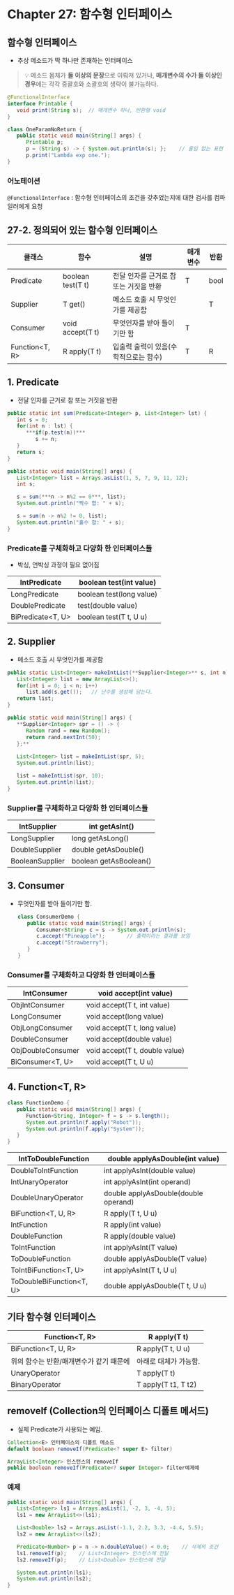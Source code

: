 # Chapter 27: 함수형 인터페이스

## 함수형 인터페이스

- 추상 메소드가 딱 하나만 존재하는 인터페이스


> 💡 메소드 몸체가 **둘 이상의 문장**으로 이뤄져 있거나, **매개변수의 수가 둘 이상인 경우**에는 각각 중괄호와 소괄호의 생략이 불가능하다.


```java
@FunctionalInterface 
interface Printable {
   void print(String s);  // 매개변수 하나, 반환형 void
}

class OneParamNoReturn {
   public static void main(String[] args) {
      Printable p;
      p = (String s) -> { System.out.println(s); };    // 줄임 없는 표현
      p.print("Lambda exp one.");
}
```

### 어노테이션

`@FunctionalInterface` : 함수형 인터페이스의 조건을 갖추었는지에 대한 검사를 컴파일러에게 요청

## 27-2. 정의되어 있는 함수형 인터페이스

| 클래스 | 함수 | 설명 | 매개변수 | 반환 |
| --- | --- | --- | --- | --- |
| Predicate<T> | boolean test(T t) | 전달 인자를 근거로 참 또는 거짓을 반환 | T | bool |
| Supplier<T> | T get() | 메소드 호출 시 무엇인가를 제공함 |  | T |
| Consumer<T> | void accept(T t) | 무엇인자를 받아 들이기만 함 | T |  |
| Function<T, R> | R apply(T t) | 입출력 출력이 있음(수학적으로는 함수) | T | R |

## 1. Predicate<T>

- 전달 인자를 근거로 참 또는 거짓을 반환

```java
public static int sum(Predicate<Integer> p, List<Integer> lst) {
   int s = 0;
   for(int n : lst) {
      ***if(p.test(n))***
         s += n;
   }
   return s;
}

public static void main(String[] args) {
   List<Integer> list = Arrays.asList(1, 5, 7, 9, 11, 12);
   int s;

   s = sum(***n -> n%2 == 0***, list);
   System.out.println("짝수 합: " + s);

   s = sum(n -> n%2 != 0, list);
   System.out.println("홀수 합: " + s);
}
```

### Predicate<T>를 구체화하고 다양화 한 인터페이스들

- 박싱, 언박싱 과정이 필요 없어짐

| IntPredicate | boolean test(int value) |
| --- | --- |
| LongPredicate | boolean test(long value) |
| DoublePredicate | test(double value) |
| BiPredicate<T, U> | boolean test(T t, U u) |

## 2. Supplier<T>

- 메소드 호출 시 무엇인가를 제공함

```java
public static List<Integer> makeIntList(**Supplier<Integer>** s, int n) {
   List<Integer> list = new ArrayList<>();
   for(int i = 0; i < n; i++)
      list.add(s.get());   // 난수를 생성해 담는다.
   return list;
}

public static void main(String[] args) {
   **Supplier<Integer> spr = () -> {
      Random rand = new Random();
      return rand.nextInt(50);
   };**
   
   List<Integer> list = makeIntList(spr, 5);
   System.out.println(list);

   list = makeIntList(spr, 10);
   System.out.println(list);
}
```

### Supplier<T>를 구체화하고 다양화 한 인터페이스들

| IntSupplier | int getAsInt() |
| --- | --- |
| LongSupplier | long getAsLong() |
| DoubleSupplier | double getAsDouble() |
| BooleanSupplier | boolean getAsBoolean() |

## 3. Consumer<T>

- 무엇인자를 받아 들이기만 함.
    
    ```java
    class ConsumerDemo {
       public static void main(String[] args) {
          Consumer<String> c = s -> System.out.println(s);
          c.accept("Pineapple");       // 출력이라는 결과를 보임
          c.accept("Strawberry");
       }
    }
    ```
    

### Consumer<T>를 구체화하고 다양화 한 인터페이스들

| IntConsumer | void accept(int value) |
| --- | --- |
| ObjIntConsumer<T> | void accept(T t, int value) |
| LongConsumer | void accept(long value) |
| ObjLongConsumer<T> | void accept(T t, long value) |
| DoubleConsumer | void accept(double value) |
| ObjDoubleConsumer<T> | void accept(T t, double value) |
| BiConsumer<T, U> | void accept(T t, U u) |

## 4. Function<T, R>

```java
class FunctionDemo {
   public static void main(String[] args) {
      Function<String, Integer> f = s -> s.length();
      System.out.println(f.apply("Robot"));
      System.out.println(f.apply("System"));
   }
}
```

| IntToDoubleFunction | double applyAsDouble(int value) |
| --- | --- |
| DoubleToIntFunction | int applyAsInt(double value) |
| IntUnaryOperator | int applyAsInt(int operand) |
| DoubleUnaryOperator | double applyAsDouble(double operand) |
| BiFunction<T, U, R> | R apply(T t, U u) |
| IntFunction<R> | R apply(int value) |
| DoubleFunction<R> | R apply(double value) |
| ToIntFunction<T> | int applyAsInt(T value) |
| ToDoubleFunction<T> | double applyAsDouble(T value) |
| ToIntBiFunction<T, U> | int applyAsInt(T t, U u) |
| ToDoubleBiFunction<T, U> | double applyAsDouble(T t, U u) |

## 기타 함수형 인터페이스

| Function<T, R> | R apply(T t) |
| --- | --- |
| BiFunction<T, U, R> | R apply(T t, U u) |
| 위의 함수는 반환/매개변수가 같기 때문에  | 아래로 대체가 가능함. |
| UnaryOperator<T> | T apply(T t) |
| BinaryOperator<T> | T apply(T t1, T t2) |

## removeIf (Collection<E>의 인터페이스 디폴트 메서드)

- 실제 Predicate가 사용되는 예임.

```java
Collection<E> 인터페이스의 디폴트 메소드
default boolean removeIf(Predicate<? super E> filter)

ArrayList<Integer> 인스턴스의 removeIf
public boolean removeIf(Predicate<? super Integer> filter예제예
```

### 예제

```java
public static void main(String[] args) {
   List<Integer> ls1 = Arrays.asList(1, -2, 3, -4, 5);
   ls1 = new ArrayList<>(ls1);

   List<Double> ls2 = Arrays.asList(-1.1, 2.2, 3.3, -4.4, 5.5);
   ls2 = new ArrayList<>(ls2);

   Predicate<Number> p = n -> n.doubleValue() < 0.0;    // 삭제의 조건
   ls1.removeIf(p);    // List<Integer> 인스턴스에 전달
   ls2.removeIf(p);    // List<Double> 인스턴스에 전달

   System.out.println(ls1);
   System.out.println(ls2);
}
```
